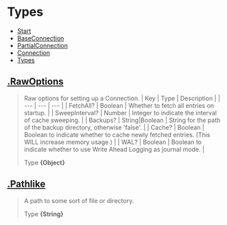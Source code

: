 
# Types

* [Start](https://github.com/QSmally/QDB/blob/v4/Documentation/Index.md)
* [BaseConnection](https://github.com/QSmally/QDB/blob/v4/Documentation/BaseConnection.md)
* [PartialConnection](https://github.com/QSmally/QDB/blob/v4/Documentation/PartialConnection.md)
* [Connection](https://github.com/QSmally/QDB/blob/v4/Documentation/Connection.md)
* [Types](https://github.com/QSmally/QDB/blob/v4/Documentation/Types.md)



## [.RawOptions](https://github.com/QSmally/QDB/blob/v4/lib/Types.js#L2)
> Raw options for setting up a Connection.
> | Key | Type | Description |
> | --- | --- | --- |
> | FetchAll? | Boolean | Whether to fetch all entries on startup. |
> | SweepInterval? | Number | Integer to indicate the interval of cache sweeping. |
> | Backups? | String|Boolean | String for the path of the backup directory, otherwise 'false'. |
> | Cache? | Boolean | Boolean to indicate whether to cache newly fetched entries. (This WILL increase memory usage.) |
> | WAL? | Boolean | Boolean to indicate whether to use Write Ahead Logging as journal mode. |
>
> Type **{Object}**

## [.Pathlike](https://github.com/QSmally/QDB/blob/v4/lib/Types.js#L12)
> A path to some sort of file or directory.
>
> Type **{String}**
